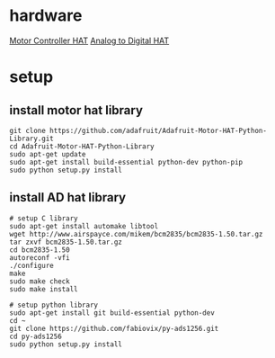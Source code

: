 # hardware
[Motor Controller HAT](https://learn.adafruit.com/adafruit-dc-and-stepper-motor-hat-for-raspberry-pi/using-dc-motors)
[Analog to Digital HAT](https://www.waveshare.com/wiki/High-Precision_AD/DA_Board)


# setup

## install motor hat library
```
git clone https://github.com/adafruit/Adafruit-Motor-HAT-Python-Library.git
cd Adafruit-Motor-HAT-Python-Library
sudo apt-get update
sudo apt-get install build-essential python-dev python-pip
sudo python setup.py install
```

## install AD hat library
```
# setup C library
sudo apt-get install automake libtool
wget http://www.airspayce.com/mikem/bcm2835/bcm2835-1.50.tar.gz
tar zxvf bcm2835-1.50.tar.gz
cd bcm2835-1.50
autoreconf -vfi
./configure
make
sudo make check
sudo make install

# setup python library
sudo apt-get install git build-essential python-dev
cd ~
git clone https://github.com/fabiovix/py-ads1256.git
cd py-ads1256
sudo python setup.py install
```
